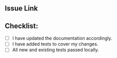 <!--- The title of this PR should be a Jira issue ID and summary.  Example: `TCK-100 Add something to something` -->

## Issue Link
<!--- Please link to the Jira issue here or delete this section -->

## Checklist:
<!--- Go over all the following points, and put an `x` in all the boxes that apply -->
- [ ] I have updated the documentation accordingly.
- [ ] I have added tests to cover my changes.
- [ ] All new and existing tests passed locally.